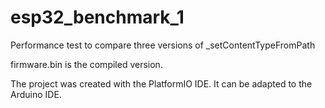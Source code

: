 # esp32_benchmark_1
Performance test to compare three versions of _setContentTypeFromPath

firmware.bin is the compiled version.

The project was created with the PlatformIO IDE. It can be adapted to the Arduino IDE.
